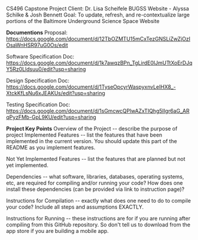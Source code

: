 CS496 Capstone Project
Client: Dr. Lisa Scheifele
BUGSS Website - Alyssa Schilke & Josh Bennett
Goal: To update, refresh, and re-contextualize large portions of the Baltimore Underground Science Space Website

**Documentions**
Proposal: https://docs.google.com/document/d/12TbOZMTU15mCxTezGNSLiZwZjOzIOsaWnHSR97uG0Os/edit

Software Specification Doc: https://docs.google.com/document/d/1k7awqzBPn_TgLirdE0IJmUTtXoErDJqY5Rz0Lldsuu0/edit?usp=sharing

Design Specification Doc: https://docs.google.com/document/d/1TyseOpcyrWaspyxnvLeIHX8_-XtckKfLsNu6xJEAKUs/edit?usp=sharing

Testing Specification Doc: https://docs.google.com/document/d/1sGmcwcQPlwAZxTIQhg5IIgr6aG_ARqPyzFMb-GpL9KU/edit?usp=sharing


**Project Key Points**
Overview of the Project -- describe the purpose of project
Implemented Features -- list the features that have been implemented in the current version. You should update this part of the README as you implement features.

Not Yet Implemented Features -- list the features that are planned but not yet implemented.

Dependencies -- what software, libraries, databases, operating systems, etc, are required for compiling and/or running your code? How does one install these dependencies (can be provided via link to instruction page)?

Instructions for Compilation -- exactly what does one need to do to compile your code? Include all steps and assumptions EXACTLY.

Instructions for Running -- these instructions are for if you are running after compiling from this GitHub repository. So don't tell us to download from the app store if you are building a mobile app.
